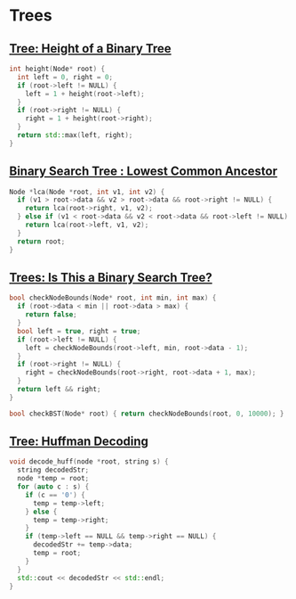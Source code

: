 # Trees

## [Tree: Height of a Binary Tree](https://www.hackerrank.com/challenges/tree-height-of-a-binary-tree/problem?h_l=interview&playlist_slugs%5B%5D=interview-preparation-kit&playlist_slugs%5B%5D=trees)

```cpp
int height(Node* root) {
  int left = 0, right = 0;
  if (root->left != NULL) {
    left = 1 + height(root->left);
  }
  if (root->right != NULL) {
    right = 1 + height(root->right);
  }
  return std::max(left, right);
}
```

## [Binary Search Tree : Lowest Common Ancestor](https://www.hackerrank.com/challenges/binary-search-tree-lowest-common-ancestor/problem?h_l=interview&playlist_slugs%5B%5D=interview-preparation-kit&playlist_slugs%5B%5D=trees)

```cpp
Node *lca(Node *root, int v1, int v2) {
  if (v1 > root->data && v2 > root->data && root->right != NULL) {
    return lca(root->right, v1, v2);
  } else if (v1 < root->data && v2 < root->data && root->left != NULL) {
    return lca(root->left, v1, v2);
  }
  return root;
}
```

## [Trees: Is This a Binary Search Tree?](https://www.hackerrank.com/challenges/ctci-is-binary-search-tree/problem?h_l=interview&playlist_slugs%5B%5D=interview-preparation-kit&playlist_slugs%5B%5D=trees)

```cpp
bool checkNodeBounds(Node* root, int min, int max) {
  if (root->data < min || root->data > max) {
    return false;
  }
  bool left = true, right = true;
  if (root->left != NULL) {
    left = checkNodeBounds(root->left, min, root->data - 1);
  }
  if (root->right != NULL) {
    right = checkNodeBounds(root->right, root->data + 1, max);
  }
  return left && right;
}

bool checkBST(Node* root) { return checkNodeBounds(root, 0, 10000); }
```

## [Tree: Huffman Decoding](https://www.hackerrank.com/challenges/tree-huffman-decoding/problem?h_l=interview&playlist_slugs%5B%5D=interview-preparation-kit&playlist_slugs%5B%5D=trees)

```cpp
void decode_huff(node *root, string s) {
  string decodedStr;
  node *temp = root;
  for (auto c : s) {
    if (c == '0') {
      temp = temp->left;
    } else {
      temp = temp->right;
    }
    if (temp->left == NULL && temp->right == NULL) {
      decodedStr += temp->data;
      temp = root;
    }
  }
  std::cout << decodedStr << std::endl;
}
```
